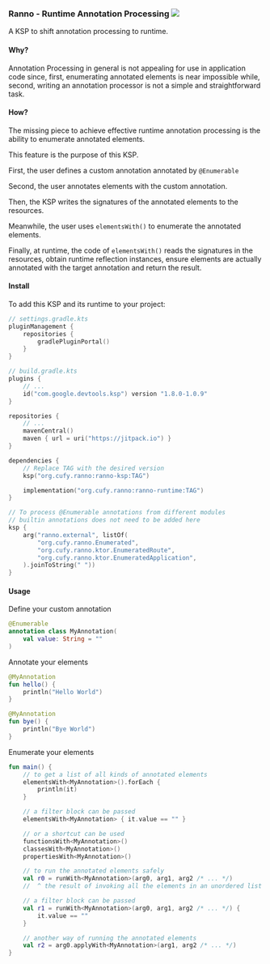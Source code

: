 ### Ranno - Runtime Annotation Processing [![](https://jitpack.io/v/org.cufy/ranno.svg)](https://jitpack.io/#org.cufy/ranno)

A KSP to shift annotation processing to runtime.

#### Why?

Annotation Processing in general is not appealing
for use in application code since, first,
enumerating annotated elements is near impossible
while, second, writing an annotation processor is
not a simple and straightforward task.

#### How?

The missing piece to achieve effective runtime
annotation processing is the ability to enumerate
annotated elements.

This feature is the purpose of this KSP.

First, the user defines a custom annotation
annotated by `@Enumerable`

Second, the user annotates elements with the
custom annotation.

Then, the KSP writes the signatures of the
annotated elements to the resources.

Meanwhile, the user uses `elementsWith()` to
enumerate the annotated elements.

Finally, at runtime, the code of `elementsWith()`
reads the signatures in the resources, obtain
runtime reflection instances, ensure elements are
actually annotated with the target annotation and
return the result.

#### Install

To add this KSP and its runtime to your project:

```kts
// settings.gradle.kts
pluginManagement {
    repositories {
        gradlePluginPortal()
    }
}
```

```kts
// build.gradle.kts
plugins {
    // ...
    id("com.google.devtools.ksp") version "1.8.0-1.0.9"
}

repositories {
    // ...
    mavenCentral()
    maven { url = uri("https://jitpack.io") }
}

dependencies {
    // Replace TAG with the desired version
    ksp("org.cufy.ranno:ranno-ksp:TAG")

    implementation("org.cufy.ranno:ranno-runtime:TAG")
}

// To process @Enumerable annotations from different modules 
// builtin annotations does not need to be added here
ksp {
    arg("ranno.external", listOf(
        "org.cufy.ranno.Enumerated",
        "org.cufy.ranno.ktor.EnumeratedRoute",
        "org.cufy.ranno.ktor.EnumeratedApplication",
    ).joinToString(" "))
}
```

#### Usage

Define your custom annotation

```kotlin
@Enumerable
annotation class MyAnnotation(
    val value: String = ""
)
```

Annotate your elements

```kotlin
@MyAnnotation
fun hello() {
    println("Hello World")
}

@MyAnnotation
fun bye() {
    println("Bye World")
}
```

Enumerate your elements

```kotlin
fun main() {
    // to get a list of all kinds of annotated elements
    elementsWith<MyAnnotation>().forEach {
        println(it)
    }

    // a filter block can be passed
    elementsWith<MyAnnotation> { it.value == "" }

    // or a shortcut can be used
    functionsWith<MyAnnotation>()
    classesWith<MyAnnotation>()
    propertiesWith<MyAnnotation>()

    // to run the annotated elements safely 
    val r0 = runWith<MyAnnotation>(arg0, arg1, arg2 /* ... */)
    //  ^ the result of invoking all the elements in an unordered list

    // a filter block can be passed 
    val r1 = runWith<MyAnnotation>(arg0, arg1, arg2 /* ... */) {
        it.value == ""
    }

    // another way of running the annotated elements
    val r2 = arg0.applyWith<MyAnnotation>(arg1, arg2 /* ... */)
}
```
